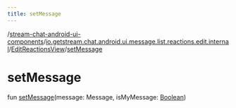 ```yaml
---
title: setMessage
---
```

/[stream-chat-android-ui-components](../../index.md)/[io.getstream.chat.android.ui.message.list.reactions.edit.internal](../index.md)/[EditReactionsView](index.md)/[setMessage](setMessage.md)  
  
  
  
# setMessage  
fun [setMessage](setMessage.md)(message: Message, isMyMessage: [Boolean](https://kotlinlang.org/api/latest/jvm/stdlib/kotlin/-boolean/index.html))
